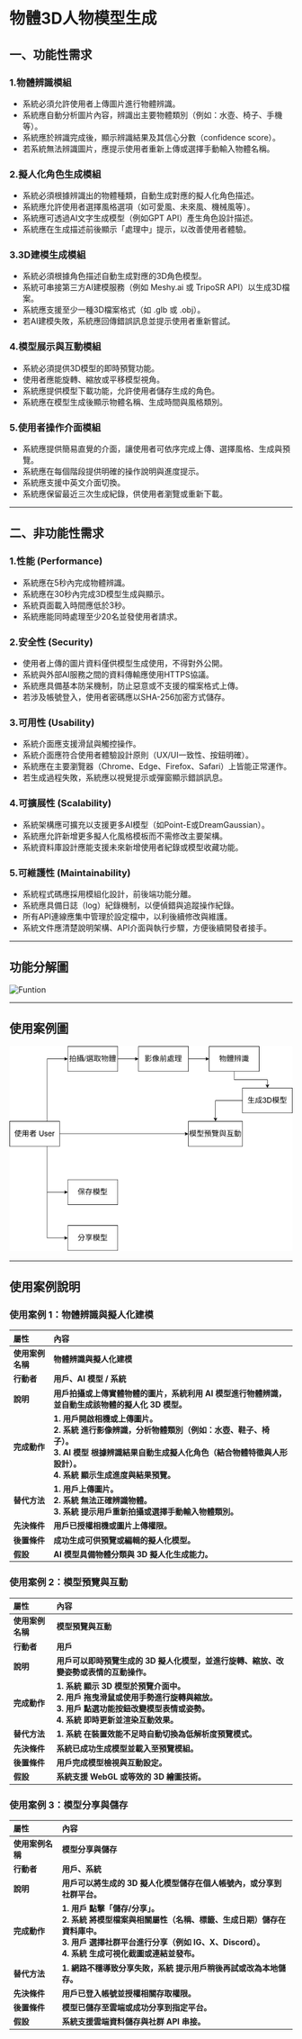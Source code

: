 # 物體3D人物模型生成

## 一、功能性需求

### 1.物體辨識模組

 - 系統必須允許使用者上傳圖片進行物體辨識。
 - 系統應自動分析圖片內容，辨識出主要物體類別（例如：水壺、椅子、手機等）。
 - 系統應於辨識完成後，顯示辨識結果及其信心分數（confidence score）。
 - 若系統無法辨識圖片，應提示使用者重新上傳或選擇手動輸入物體名稱。

### 2.擬人化角色生成模組

 - 系統必須根據辨識出的物體種類，自動生成對應的擬人化角色描述。
 - 系統應允許使用者選擇風格選項（如可愛風、未來風、機械風等）。
 - 系統應可透過AI文字生成模型（例如GPT API）產生角色設計描述。
 - 系統應在生成描述前後顯示「處理中」提示，以改善使用者體驗。

### 3.3D建模生成模組

 - 系統必須根據角色描述自動生成對應的3D角色模型。
 - 系統可串接第三方AI建模服務（例如 Meshy.ai 或 TripoSR API）以生成3D檔案。
 - 系統應支援至少一種3D檔案格式（如 .glb 或 .obj）。
 - 若AI建模失敗，系統應回傳錯誤訊息並提示使用者重新嘗試。

### 4.模型展示與互動模組

 - 系統必須提供3D模型的即時預覽功能。
 - 使用者應能旋轉、縮放或平移模型視角。
 - 系統應提供模型下載功能，允許使用者儲存生成的角色。
 - 系統應在模型生成後顯示物體名稱、生成時間與風格類別。

### 5.使用者操作介面模組

 - 系統應提供簡易直覺的介面，讓使用者可依序完成上傳、選擇風格、生成與預覽。
 - 系統應在每個階段提供明確的操作說明與進度提示。
 - 系統應支援中英文介面切換。
 - 系統應保留最近三次生成紀錄，供使用者瀏覽或重新下載。
   
---

## 二、非功能性需求

### 1.性能 (Performance)

 - 系統應在5秒內完成物體辨識。
 - 系統應在30秒內完成3D模型生成與顯示。
 - 系統頁面載入時間應低於3秒。
 - 系統應能同時處理至少20名並發使用者請求。

### 2.安全性 (Security)

 - 使用者上傳的圖片資料僅供模型生成使用，不得對外公開。
 - 系統與外部AI服務之間的資料傳輸應使用HTTPS協議。
 - 系統應具備基本防呆機制，防止惡意或不支援的檔案格式上傳。
 - 若涉及帳號登入，使用者密碼應以SHA-256加密方式儲存。

### 3.可用性 (Usability)

 - 系統介面應支援滑鼠與觸控操作。
 - 系統介面應符合使用者體驗設計原則（UX/UI一致性、按鈕明確）。
 - 系統應在主要瀏覽器（Chrome、Edge、Firefox、Safari）上皆能正常運作。
 - 若生成過程失敗，系統應以視覺提示或彈窗顯示錯誤訊息。

### 4.可擴展性 (Scalability)

 - 系統架構應可擴充以支援更多AI模型（如Point-E或DreamGaussian）。
 - 系統應允許新增更多擬人化風格模板而不需修改主要架構。
 - 系統資料庫設計應能支援未來新增使用者紀錄或模型收藏功能。

### 5.可維護性 (Maintainability)

 - 系統程式碼應採用模組化設計，前後端功能分離。
 - 系統應具備日誌（log）紀錄機制，以便偵錯與追蹤操作紀錄。
 - 所有API連線應集中管理於設定檔中，以利後續修改與維護。
 - 系統文件應清楚說明架構、API介面與執行步驟，方便後續開發者接手。

---

## 功能分解圖

![Funtion](Funtion.png "Funtion")

---

## 使用案例圖

![Case](Case.png "Case")

---

## 使用案例說明

### 使用案例 1：物體辨識與擬人化建模

| 屬性 | 內容 | 
| :--- | :--- | 
| **使用案例名稱** | **物體辨識與擬人化建模** | 
| **行動者** | **用戶、AI 模型 / 系統** | 
| **說明** | **用戶拍攝或上傳實體物體的圖片，系統利用 AI 模型進行物體辨識，並自動生成該物體的擬人化 3D 模型。** | 
| **完成動作** | **1. 用戶開啟相機或上傳圖片。<br>2. 系統 進行影像辨識，分析物體類別（例如：水壺、鞋子、椅子）。<br>3. AI 模型 根據辨識結果自動生成擬人化角色（結合物體特徵與人形設計）。<br>4. 系統 顯示生成進度與結果預覽。** | 
| **替代方法** | **1. 用戶上傳圖片。<br>2. 系統 無法正確辨識物體。<br>3. 系統 提示用戶重新拍攝或選擇手動輸入物體類別。** | 
| **先決條件** | **用戶已授權相機或圖片上傳權限。** | 
| **後置條件** | **成功生成可供預覽或編輯的擬人化模型。** | 
| **假設** | **AI 模型具備物體分類與 3D 擬人化生成能力。** | 

### 使用案例 2：模型預覽與互動

| 屬性 | 內容 | 
| :--- | :--- | 
| **使用案例名稱** | **模型預覽與互動** | 
| **行動者** | **用戶** | 
| **說明** | **用戶可以即時預覽生成的 3D 擬人化模型，並進行旋轉、縮放、改變姿勢或表情的互動操作。** | 
| **完成動作** | **1. 系統 顯示 3D 模型於預覽介面中。<br>2. 用戶 拖曳滑鼠或使用手勢進行旋轉與縮放。<br>3. 用戶 點選功能按鈕改變模型表情或姿勢。<br>4. 系統 即時更新並渲染互動效果。** | 
| **替代方法** | **1. 系統 在裝置效能不足時自動切換為低解析度預覽模式。** | 
| **先決條件** | **系統已成功生成模型並載入至預覽模組。** | 
| **後置條件** | **用戶完成模型檢視與互動設定。** | 
| **假設** | **系統支援 WebGL 或等效的 3D 繪圖技術。** | 

### 使用案例 3：模型分享與儲存

| 屬性 | 內容 | 
| :--- | :--- | 
| **使用案例名稱** | **模型分享與儲存** | 
| **行動者** | **用戶、系統** | 
| **說明** | **用戶可以將生成的 3D 擬人化模型儲存在個人帳號內，或分享到社群平台。** | 
| **完成動作** | **1. 用戶 點擊「儲存/分享」。<br>2. 系統 將模型檔案與相關屬性（名稱、標籤、生成日期）儲存在資料庫中。<br>3. 用戶 選擇社群平台進行分享（例如 IG、X、Discord）。<br>4. 系統 生成可視化截圖或連結並發布。** | 
| **替代方法** | **1. 網路不穩導致分享失敗，系統 提示用戶稍後再試或改為本地儲存。** | 
| **先決條件** | **用戶已登入帳號並授權相關存取權限。** | 
| **後置條件** | **模型已儲存至雲端或成功分享到指定平台。** | 
| **假設** | **系統支援雲端資料儲存與社群 API 串接。** | 
